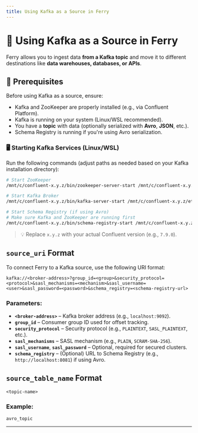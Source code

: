 ```yaml
---
title: Using Kafka as a Source in Ferry  
---
```


# 📡 Using Kafka as a Source in Ferry

Ferry allows you to ingest data **from a Kafka topic** and move it to different destinations like **data warehouses, databases, or APIs**.

## 📌 Prerequisites

Before using Kafka as a source, ensure:
- Kafka and ZooKeeper are properly installed (e.g., via Confluent Platform).
- Kafka is running on your system (Linux/WSL recommended).
- You have a **topic** with data (optionally serialized with **Avro**, **JSON**, etc.).
- Schema Registry is running if you're using Avro serialization.

### 🖥️ Starting Kafka Services (Linux/WSL)

Run the following commands (adjust paths as needed based on your Kafka installation directory):

```bash
# Start ZooKeeper
/mnt/c/confluent-x.y.z/bin/zookeeper-server-start /mnt/c/confluent-x.y.z/etc/kafka/zookeeper.properties

# Start Kafka Broker
/mnt/c/confluent-x.y.z/bin/kafka-server-start /mnt/c/confluent-x.y.z/etc/kafka/server.properties

# Start Schema Registry (if using Avro)
# Make sure Kafka and ZooKeeper are running first
/mnt/c/confluent-x.y.z/bin/schema-registry-start /mnt/c/confluent-x.y.z/etc/schema-registry/schema-registry.properties
```

> 💡 Replace `x.y.z` with your actual Confluent version (e.g., `7.9.0`).

## `source_uri` Format

To connect Ferry to a Kafka source, use the following URI format:

```plaintext
kafka://<broker-address>?group_id=<group>&security_protocol=<protocol>&sasl_mechanisms=<mechanism>&sasl_username=<user>&sasl_password=<password>&schema_registry=<schema-registry-url>
```

### Parameters:
- **`<broker-address>`** – Kafka broker address (e.g., `localhost:9092`).
- **`group_id`** – Consumer group ID used for offset tracking.
- **`security_protocol`** – Security protocol (e.g., `PLAINTEXT`, `SASL_PLAINTEXT`, etc.).
- **`sasl_mechanisms`** – SASL mechanism (e.g., `PLAIN`, `SCRAM-SHA-256`).
- **`sasl_username`**, **`sasl_password`** – Optional, required for secured clusters.
- **`schema_registry`** – (Optional) URL to Schema Registry (e.g., `http://localhost:8081`) if using Avro.

## `source_table_name` Format

```plaintext
<topic-name>
```

### Example:

```plaintext
avro_topic
```

---

